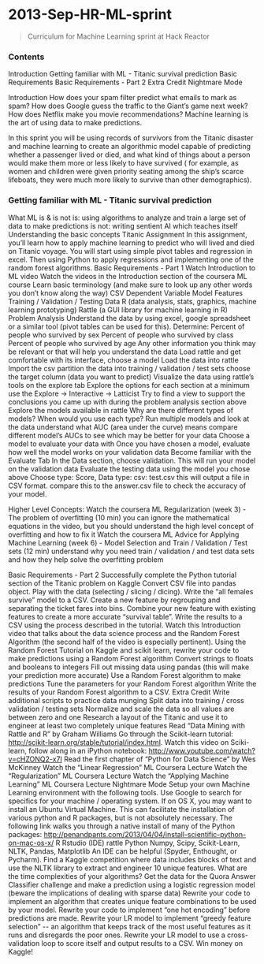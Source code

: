 2013-Sep-HR-ML-sprint
=====================
> Curriculum for Machine Learning sprint at Hack Reactor

### Contents
Introduction
Getting familiar with ML - Titanic survival prediction
Basic Requirements
Basic Requirements - Part 2
Extra Credit
Nightmare Mode

Introduction
How does your spam filter predict what emails to mark as spam? How does Google guess the traffic to the Giant’s game next week? How does Netflix make you movie recommendations? Machine learning is the art of using data to make predictions.

In this sprint you will be using records of survivors from the Titanic disaster and machine learning  to create an algorithmic model capable of predicting whether a passenger lived or died, and what kind of things about a person would make them more or less likely to have survived ( for example, as women and children were given priority seating among the ship’s scarce lifeboats, they were much more likely to survive than other demographics).

### Getting familiar with ML - Titanic survival prediction
What ML is & is not
is: using algorithms to analyze and train a large set of data to make predictions
is not: writing sentient AI which teaches itself
Understanding the basic concepts
Titanic Assignment
In this assignment, you’ll learn how to apply machine learning to predict who will lived and died on Titanic voyage. You will start using simple pivot tables and regression in excel. Then using Python to apply regressions and implementing one of the random forest algorithms.
Basic Requirements - Part 1
Watch Introduction to ML video
Watch the videos in the Introduction section of the coursera ML course
Learn basic terminology (and make sure to look up any other words you don’t know along the way)
CSV
Dependent Variable
Model
Features
Training / Validation / Testing Data
R (data analysis, stats, graphics, machine learning prototyping)
Rattle (a GUI library for machine learning in R)
Problem Analysis
Understand the data by using excel, google spreadsheet or a similar tool (pivot tables can be used for this). Determine:
Percent of people who survived by sex
Percent of people who survived by class
Percent of people who survived by age
Any other information you think may be relevant or that will help you understand the data
Load rattle and get comfortable with its interface, choose a model
Load the data into rattle
Import the csv
partition the data into training / validation / test sets
choose the target column (data you want to predict)
Visualize the data using rattle’s tools on the explore tab
Explore the options for each section
at a minimum use the Explore → Interactive → Latticist
Try to find a view to support the conclusions you came up with during the problem analysis section above
Explore the models available in rattle
Why are there different types of models?
When would you use each type?
Run multiple models and look at the data
understand what AUC (area under the curve) means
compare different model’s AUCs to see which may be better for your data
Choose a model to evaluate your data with
Once you have chosen a model, evaluate how well the model works on your validation data
Become familiar with the Evaluate Tab
In the Data section, choose validation.  This will run your model on the validation data
Evaluate the testing data using the model you chose above
Choose type: Score, Data type: csv: test.csv
this will output a file in CSV format.
compare this to the answer.csv file to check the accuracy of your model.

Higher Level Concepts:
Watch the coursera ML Regularization (week 3) - The problem of overfitting (10 min)
you can ignore the mathematical equations in the video, but you should understand the high level concept of overfitting and how to fix it
Watch the coursera ML Advice for Applying Machine Learning (week 6) - Model Selection and Train / Validation / Test sets (12 min)
understand why you need train / validation / and test data sets and how they help solve the overfitting problem

Basic Requirements - Part 2
Successfully complete the Python tutorial section of the Titanic problem on Kaggle
Convert CSV file into pandas object.
Play with the data (selecting / slicing / dicing).
Write the “all females survive” model to a CSV.
Create a new feature by regrouping and separating the ticket fares into bins.
Combine your new feature with existing features to create a more accurate “survival table”.
Write the results to a CSV using the process described in the tutorial.
Watch this Introduction video that talks about the data science process and the Random Forest Algorithm (the second half of the video is especially pertinent).
Using the Random Forest Tutorial on Kaggle and scikit learn, rewrite your code to make predictions using a Random Forest algorithm
Convert strings to floats and booleans to integers
Fill out missing data using pandas (this will make your prediction more accurate)
Use a Random Forest algorithm to make predictions
Tune the parameters for your Random Forest algorithm
Write the results of your Random Forest algorithm to a CSV.
Extra Credit
Write additional scripts to practice data munging
Split data into training / cross validation / testing sets
Normalize and scale the data so all values are between zero and one
Research a layout of the Titanic and use it to engineer at least two completely unique features
Read “Data Mining with Rattle and R” by Graham Williams
Go through the Scikit-learn tutorial: http://scikit-learn.org/stable/tutorial/index.html.
Watch this video on Sciki-learn, follow along in an iPython notebook: http://www.youtube.com/watch?v=cHZONQ2-x7I
Read the first chapter of “Python for Data Science” by Wes McKinney
Watch the “Linear Regression” ML Coursera Lecture
Watch the “Regularization” ML Coursera Lecture
Watch the “Applying Machine Learning” ML Coursera Lecture
Nightmare Mode
Setup your own Machine Learning environment with the following tools. Use Google to search for specifics for your machine / operating system.
If on OS X, you may want to install an Ubuntu Virtual Machine. This can facilitate the installation of various python and R packages, but is not absolutely necessary. The following link walks you through a native install of many of the Python packages: http://penandpants.com/2013/04/04/install-scientific-python-on-mac-os-x/
R
Rstudio (IDE)
rattle
Python
Numpy, Scipy, Scikit-Learn, NLTK, Pandas, Matplotlib
An IDE can be helpful (Spyder, Enthought, or Pycharm).
Find a Kaggle competition where data includes blocks of text and use the NLTK library to extract and engineer 10 unique features. What are the time complexities of your algorithms?
Get the data for the Quora Answer Classifier challenge and make a prediction using a logistic regression model (beware the implications of dealing with sparse data)
Rewrite your code to implement an algorithm that creates unique feature combinations to be used by your model.
Rewrite your code to implement “one hot encoding” before predictions are made.
Rewrite your LR model to implement  “greedy feature selection” -- an algorithm that keeps track of the most useful features as it runs and disregards the poor ones.
Rewrite your LR model to use a cross-validation loop to score itself and output results to a CSV.
Win money on Kaggle!


